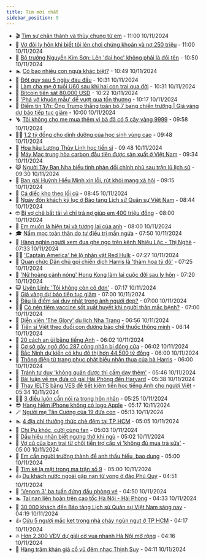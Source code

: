 ```yaml
---
title: Tim mới nhất
sidebar_position: 9
---
```


<!-- vnexpress-tin-moi-nhat:START -->
- 🎬 [Tìm sự chân thành và thủy chung từ em](https://vnexpress.net/tim-su-chan-thanh-va-thuy-chung-tu-em-4814238.html) - 11:00 10/11/2024
- 🐎 [Vợ đòi ly hôn khi biết tôi lén chơi chứng khoán và nợ 250 triệu](https://vnexpress.net/vo-doi-ly-hon-khi-biet-toi-len-choi-chung-khoan-va-no-250-trieu-4813886.html) - 11:00 10/11/2024
- 🦍 [Bộ trưởng Nguyễn Kim Sơn: Lên &#39;đại học&#39; không phải là đổi tên](https://vnexpress.net/bo-truong-nguyen-kim-son-len-dai-hoc-khong-phai-la-doi-ten-4814347.html) - 10:50 10/11/2024
- 🏊 [Có bao nhiêu con ngựa khác biệt?](https://vnexpress.net/co-bao-nhieu-con-ngua-khac-biet-4811171.html) - 10:49 10/11/2024
- 🎊 [Đột quỵ sau 5 ngày đau đầu](https://vnexpress.net/dot-quy-sau-5-ngay-dau-dau-4814021.html) - 10:31 10/11/2024
- 🎃 [Làm cha mẹ ở tuổi U60 sau khi hai con trai qua đời](https://vnexpress.net/lam-cha-me-o-tuoi-u60-sau-khi-hai-con-trai-qua-doi-4814375.html) - 10:31 10/11/2024
- 🧰 [Bitcoin tiến sát 80.000 USD](https://vnexpress.net/bitcoin-tien-sat-80-000-usd-4814367.html) - 10:22 10/11/2024
- 🔭 [&#39;Phá vỡ khuôn mẫu&#39; để vượt qua tổn thương](https://vnexpress.net/pha-vo-khuon-mau-de-vuot-qua-ton-thuong-4814357.html) - 10:17 10/11/2024
- 🫶 [Điểm tin 17h: Ông Trump thắng toàn bộ 7 bang chiến trường | Giá vàng dự báo tiếp tục giảm](https://vnexpress.net/diem-tin-17h-ong-trump-thang-toan-bo-7-bang-chien-truong-gia-vang-du-bao-tiep-tuc-giam-4814376.html) - 10:00 10/11/2024
- 🪜 [Tôi không cho mẹ mua thêm vì bà đã có 5 cây vàng 9999](https://vnexpress.net/toi-khong-cho-me-mua-them-vi-ba-da-co-5-cay-vang-9999-4814371.html) - 09:58 10/11/2024
- 👨‍🏫 [1,2 tỷ đồng cho dinh dưỡng của học sinh vùng cao](https://vnexpress.net/1-2-ty-dong-cho-dinh-duong-cua-hoc-sinh-vung-cao-4804684.html) - 09:48 10/11/2024
- 🎊 [Hoa hậu Lương Thùy Linh học tiến sĩ](https://vnexpress.net/hoa-hau-luong-thuy-linh-hoc-tien-si-4814361.html) - 09:48 10/11/2024
- 🎊 [Máy Mac trung hòa carbon đầu tiên được sản xuất ở Việt Nam](https://vnexpress.net/may-mac-trung-hoa-carbon-dau-tien-duoc-san-xuat-o-viet-nam-4814346.html) - 09:34 10/11/2024
- 😺 [Người Tây Ban Nha biểu tình phản đối chính phủ sau trận lũ lịch sử](https://vnexpress.net/nguoi-tay-ban-nha-bieu-tinh-phan-doi-chinh-phu-sau-tran-lu-lich-su-4814354.html) - 09:30 10/11/2024
- 🐘 [Bạn gái Huỳnh Hiểu Minh xin lỗi, rút khỏi mạng xã hội](https://vnexpress.net/ban-gai-huynh-hieu-minh-xin-loi-rut-khoi-mang-xa-hoi-4814345.html) - 09:15 10/11/2024
- 🌁 [Cá diếc kho theo lối cũ](https://vnexpress.net/ca-diec-kho-theo-loi-cu-4814139.html) - 08:45 10/11/2024
- 🐲 [Ngày đón khách kỷ lục ở Bảo tàng Lịch sử Quân sự Việt Nam](https://vnexpress.net/ngay-don-khach-ky-luc-o-bao-tang-lich-su-quan-su-viet-nam-4814335.html) - 08:44 10/11/2024
- 🤓 [Bị vợ chê bất tài vì chỉ trả nợ giúp em 400 triệu đồng](https://vnexpress.net/bi-vo-che-bat-tai-vi-chi-tra-no-giup-em-400-trieu-dong-4814258.html) - 08:00 10/11/2024
- 💪 [Em muốn là hiện tại và tương lai của anh](https://vnexpress.net/em-muon-la-hien-tai-va-tuong-lai-cua-anh-4814235.html) - 08:00 10/11/2024
- 🎓 [Nấm mọc toàn thân do tự điều trị mẩn ngứa](https://vnexpress.net/nam-moc-toan-than-do-tu-dieu-tri-man-ngua-4814304.html) - 07:50 10/11/2024
- 🫣 [Hàng nghìn người xem đua ghe ngo trên kênh Nhiêu Lộc - Thị Nghè](https://vnexpress.net/hang-nghin-nguoi-xem-dua-ghe-ngo-tren-kenh-nhieu-loc-thi-nghe-4814325.html) - 07:33 10/11/2024
- 🧑‍💻 [&#39;Captain America&#39; hé lộ nhân vật Red Hulk](https://vnexpress.net/captain-america-he-lo-nhan-vat-red-hulk-4814288.html) - 07:27 10/11/2024
- 🐲 [Quan chức Dân chủ gọi chiến dịch Harris là &#39;thảm họa tỷ đô&#39;](https://vnexpress.net/quan-chuc-dan-chu-goi-chien-dich-harris-la-tham-hoa-ty-do-4814339.html) - 07:25 10/11/2024
- 🌝 [&#39;Nữ hoàng cảnh nóng&#39; Hong Kong làm lại cuộc đời sau ly hôn](https://vnexpress.net/nu-hoang-canh-nong-hong-kong-lam-lai-cuoc-doi-sau-ly-hon-4814307.html) - 07:20 10/11/2024
- 😺 [Uyên Linh: &#39;Tôi không còn cô đơn&#39;](https://vnexpress.net/uyen-linh-toi-khong-con-co-don-4814241.html) - 07:17 10/11/2024
- 🐎 [Giá vàng dự báo tiếp tục giảm](https://vnexpress.net/gia-vang-du-bao-tiep-tuc-giam-4814292.html) - 07:00 10/11/2024
- 🎡 [Đâu là điểm sai duy nhất trong ảnh người đẹp?](https://vnexpress.net/dau-la-diem-sai-duy-nhat-trong-anh-nguoi-dep-4813797.html) - 07:00 10/11/2024
- 👨‍🏫 [Có nên tiêm vaccine sốt xuất huyết khi người thân mắc bệnh?](https://vnexpress.net/co-nen-tiem-vaccine-sot-xuat-huyet-khi-nguoi-than-mac-benh-4814259.html) - 07:00 10/11/2024
- 🦆 [Diễn viên &#39;The Glory&#39; du lịch Nha Trang](https://vnexpress.net/dien-vien-the-glory-du-lich-nha-trang-4814333.html) - 06:56 10/11/2024
- 🚦 [Tiến sĩ Việt theo đuổi con đường bào chế thuốc thông minh](https://vnexpress.net/tien-si-viet-theo-duoi-con-duong-bao-che-thuoc-thong-minh-4811628.html) - 06:14 10/11/2024
- 💫 [20 cách an ủi bằng tiếng Anh](https://vnexpress.net/20-cach-an-ui-bang-tieng-anh-4814334.html) - 06:02 10/11/2024
- 🎉 [Cơ sở gây ngộ độc 287 công nhân bị đóng cửa](https://vnexpress.net/co-so-gay-ngo-doc-287-cong-nhan-bi-dong-cua-4814316.html) - 06:02 10/11/2024
- 🌋 [Bắc Ninh dự kiến có khu đô thị hơn 44.500 tỷ đồng](https://vnexpress.net/bac-ninh-du-kien-co-khu-do-thi-hon-44-500-ty-dong-4814279.html) - 06:00 10/11/2024
- 🤖 [Thông điệp từ trang phục phát biểu nhận thua của bà Harris](https://vnexpress.net/thong-diep-tu-trang-phuc-phat-bieu-nhan-thua-cua-ba-harris-4813747.html) - 06:00 10/11/2024
- 🦏 [Tránh tư duy &#39;không quản được thì cấm dạy thêm&#39;](https://vnexpress.net/tranh-tu-duy-khong-quan-duoc-thi-cam-day-them-4814309.html) - 05:46 10/11/2024
- 🦩 [Bài luận về mẹ đưa cô gái Hải Phòng đến Harvard](https://vnexpress.net/bai-luan-ve-me-dua-co-gai-hai-phong-den-harvard-4813738.html) - 05:38 10/11/2024
- 👺 [Thay IELTS bằng VES để tiết kiệm tiền học tiếng Anh cho người Việt](https://vnexpress.net/thay-ielts-bang-ves-de-tiet-kiem-tien-hoc-tieng-anh-cho-nguoi-viet-4814298.html) - 05:34 10/11/2024
- 🧑‍🏫 [3 điều luôn cần nói ra trong hôn nhân](https://vnexpress.net/3-dieu-luon-can-noi-ra-trong-hon-nhan-4814204.html) - 05:25 10/11/2024
- 😎 [Hàng hiếm iPhone không có logo Apple](https://vnexpress.net/hang-hiem-iphone-khong-co-logo-apple-4814291.html) - 05:17 10/11/2024
- 🪄 [Người mẹ Tân Cương của 19 đứa con](https://vnexpress.net/nguoi-me-tan-cuong-cua-19-dua-con-4814207.html) - 05:13 10/11/2024
- 🏊 [4 địa chỉ thưởng thức chè đêm tại TP HCM](https://vnexpress.net/4-dia-chi-thuong-thuc-che-dem-tai-tp-hcm-4813550.html) - 05:05 10/11/2024
- 💃 [Chi Pu khóc, cười cùng fan](https://vnexpress.net/chi-pu-khoc-cuoi-cung-fan-4814282.html) - 05:03 10/11/2024
- 🦆 [Dấu hiệu nhận biết ngưng thở khi ngủ](https://vnexpress.net/dau-hieu-nhan-biet-ngung-tho-khi-ngu-4814312.html) - 05:02 10/11/2024
- 🎊 [Vợ cũ của bạn trai từ chối tiền trợ cấp vì &#39;không đủ mua trà sữa&#39;](https://vnexpress.net/vo-cu-cua-ban-trai-tu-choi-tien-tro-cap-vi-khong-du-mua-tra-sua-4814260.html) - 05:00 10/11/2024
- 👺 [Em cần người trưởng thành để anh thấu hiểu, bao dung](https://vnexpress.net/em-can-nguoi-truong-thanh-de-anh-thau-hieu-bao-dung-4814234.html) - 05:00 10/11/2024
- 🎡 [Tìm kẻ lạ mặt trong ma trận số 9](https://vnexpress.net/tim-ke-la-mat-trong-ma-tran-so-9-4811167.html) - 05:00 10/11/2024
- 👍 [Du khách nước ngoài gặp nạn tử vong ở đảo Phú Quý](https://vnexpress.net/du-khach-nuoc-ngoai-gap-nan-tu-vong-o-dao-phu-quy-4814297.html) - 04:51 10/11/2024
- 🐎 [&#39;Venom 3&#39; ba tuần đứng đầu phòng vé](https://vnexpress.net/venom-3-ba-tuan-dung-dau-phong-ve-4814293.html) - 04:50 10/11/2024
- 🏊 [Tai nạn liên hoàn trên cao tốc Hà Nội - Hải Phòng](https://vnexpress.net/tai-nan-lien-hoan-tren-cao-toc-ha-noi-hai-phong-4814290.html) - 04:33 10/11/2024
- 🦩 [30.000 khách đến Bảo tàng Lịch sử Quân sự Việt Nam sáng nay](https://vnexpress.net/30-000-khach-den-bao-tang-lich-su-quan-su-viet-nam-sang-nay-4814286.html) - 04:19 10/11/2024
- 👍 [Cứu 5 người mắc kẹt trong nhà cháy ngùn ngụt ở TP HCM](https://vnexpress.net/cuu-5-nguoi-mac-ket-trong-nha-chay-ngun-ngut-o-tp-hcm-4814301.html) - 04:17 10/11/2024
- 🔥 [Hơn 2.300 VĐV dự giải cờ vua nhanh Hà Nội mở rộng](https://vnexpress.net/hon-2-300-vdv-du-giai-co-vua-nhanh-ha-noi-mo-rong-4814239.html) - 04:16 10/11/2024
- 💄 [Hàng trăm khán giả cổ vũ đêm nhạc Thịnh Suy](https://vnexpress.net/hang-tram-khan-gia-co-vu-dem-nhac-thinh-suy-4814250.html) - 04:11 10/11/2024<!-- vnexpress-tin-moi-nhat:END -->
